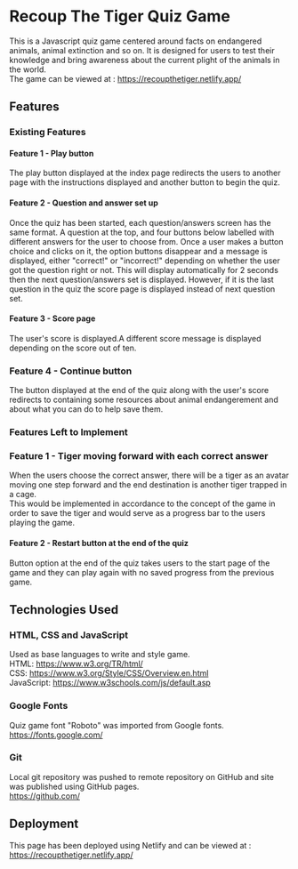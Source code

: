 # Recoup The Tiger Quiz Game
This is a Javascript quiz game centered around facts on endangered animals, animal extinction and so on. It is designed for users to test their knowledge and bring awareness about the current plight of the animals in the world.
<br> The game can be viewed at : https://recoupthetiger.netlify.app/

## Features
### Existing Features
#### Feature 1 - Play button
The play button displayed at the index page redirects the users to another page with the instructions displayed and another button to begin the quiz.

#### Feature 2 - Question and answer set up
Once the quiz has been started, each question/answers screen has the same format.
A question at the top, and four buttons below labelled with different answers for the user to choose from.
Once a user makes a button choice and clicks on it, the option buttons disappear and a message is displayed, either "correct!" 
or "incorrect!" depending on whether the user got the question right or not. This will display automatically for 2 seconds then
the next question/answers set is displayed.
However, if it is the last question in the quiz the score page is displayed instead of next question set.

#### Feature 3 - Score page
The user's score is displayed.A different score message is displayed depending on the score out of ten.

### Feature 4 - Continue button
The button displayed at the end of the quiz along with the user's score redirects to containing some resources about animal endangerement and about what you can do to help save them.

### Features Left to Implement
### Feature 1 - Tiger moving forward with each correct answer
When the users choose the correct answer, there will be a tiger as an avatar moving one step forward and the end destination is another tiger trapped in a cage.</br>
This would be implemented in accordance to the concept of the game in order to save the tiger and would serve as a progress bar to the users playing the game.

#### Feature 2 - Restart button at the end of the quiz
Button option at the end of the quiz takes users to the start page of the game and they can play again with no saved progress from the previous game.

## Technologies Used
### HTML, CSS and JavaScript
Used as base languages to write and style game.
<br> HTML: https://www.w3.org/TR/html/
<br> CSS: https://www.w3.org/Style/CSS/Overview.en.html
<br> JavaScript: https://www.w3schools.com/js/default.asp

### Google Fonts
Quiz game font "Roboto" was imported from Google fonts.
<br>https://fonts.google.com/

### Git
Local git repository was pushed to remote repository on GitHub and site was published using GitHub pages.
<br>https://github.com/

## Deployment
This page has been deployed using Netlify and can be viewed at : https://recoupthetiger.netlify.app/
